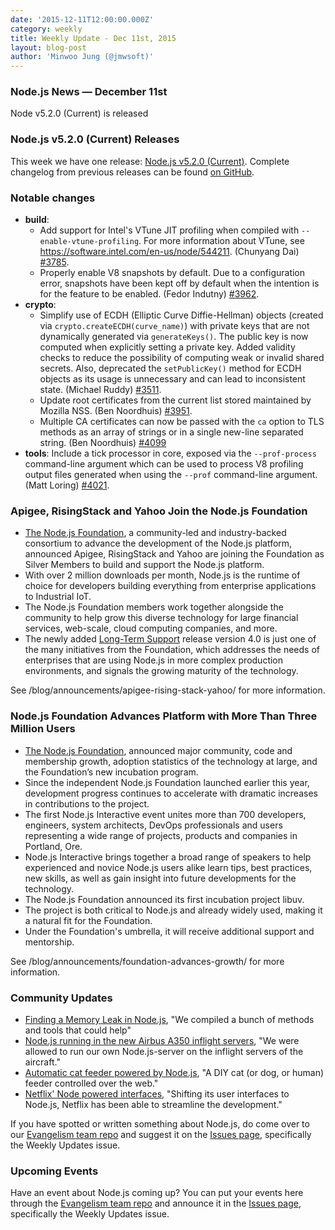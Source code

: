 ```yaml
---
date: '2015-12-11T12:00:00.000Z'
category: weekly
title: Weekly Update - Dec 11st, 2015
layout: blog-post
author: 'Minwoo Jung (@jmwsoft)'
---
```


### Node.js News — December 11st

Node v5.2.0 (Current) is released

### Node.js v5.2.0 (Current) Releases

This week we have one release: [Node.js v5.2.0 (Current)](/blog/release/v5.2.0/). Complete changelog from previous releases can be found [on GitHub](https://github.com/nodejs/node/blob/main/CHANGELOG.md).

### Notable changes

- **build**:
  - Add support for Intel's VTune JIT profiling when compiled with `--enable-vtune-profiling`. For more information about VTune, see <https://software.intel.com/en-us/node/544211>. (Chunyang Dai) [#3785](https://github.com/nodejs/node/pull/3785).
  - Properly enable V8 snapshots by default. Due to a configuration error, snapshots have been kept off by default when the intention is for the feature to be enabled. (Fedor Indutny) [#3962](https://github.com/nodejs/node/pull/3962).
- **crypto**:
  - Simplify use of ECDH (Elliptic Curve Diffie-Hellman) objects (created via `crypto.createECDH(curve_name)`) with private keys that are not dynamically generated via `generateKeys()`. The public key is now computed when explicitly setting a private key. Added validity checks to reduce the possibility of computing weak or invalid shared secrets. Also, deprecated the `setPublicKey()` method for ECDH objects as its usage is unnecessary and can lead to inconsistent state. (Michael Ruddy) [#3511](https://github.com/nodejs/node/pull/3511).
  - Update root certificates from the current list stored maintained by Mozilla NSS. (Ben Noordhuis) [#3951](https://github.com/nodejs/node/pull/3951).
  - Multiple CA certificates can now be passed with the `ca` option to TLS methods as an array of strings or in a single new-line separated string. (Ben Noordhuis) [#4099](https://github.com/nodejs/node/pull/4099)
- **tools**: Include a tick processor in core, exposed via the `--prof-process` command-line argument which can be used to process V8 profiling output files generated when using the `--prof` command-line argument. (Matt Loring) [#4021](https://github.com/nodejs/node/pull/4021).

### Apigee, RisingStack and Yahoo Join the Node.js Foundation

- [The Node.js Foundation](https://foundation.nodejs.org/), a community-led and industry-backed consortium to advance the development of the Node.js platform, announced Apigee, RisingStack and Yahoo are joining the Foundation as Silver Members to build and support the Node.js platform.
- With over 2 million downloads per month, Node.js is the runtime of choice for developers building everything from enterprise applications to Industrial IoT.
- The Node.js Foundation members work together alongside the community to help grow this diverse technology for large financial services, web-scale, cloud computing companies, and more.
- The newly added [Long-Term Support](/blog/release/v4.2.0/) release version 4.0 is just one of the many initiatives from the Foundation, which addresses the needs of enterprises that are using Node.js in more complex production environments, and signals the growing maturity of the technology.

See /blog/announcements/apigee-rising-stack-yahoo/ for more information.

### Node.js Foundation Advances Platform with More Than Three Million Users

- [The Node.js Foundation](https://foundation.nodejs.org/), announced major community, code and membership growth, adoption statistics of the technology at large, and the Foundation’s new incubation program.
- Since the independent Node.js Foundation launched earlier this year, development progress continues to accelerate with dramatic increases in contributions to the project.
- The first Node.js Interactive event unites more than 700 developers, engineers, system architects, DevOps professionals and users representing a wide range of projects, products and companies in Portland, Ore.
- Node.js Interactive brings together a broad range of speakers to help experienced and novice Node.js users alike learn tips, best practices, new skills, as well as gain insight into future developments for the technology.
- The Node.js Foundation announced its first incubation project libuv.
- The project is both critical to Node.js and already widely used, making it a natural fit for the Foundation.
- Under the Foundation's umbrella, it will receive additional support and mentorship.

See /blog/announcements/foundation-advances-growth/ for more information.

### Community Updates

- [Finding a Memory Leak in Node.js](https://blog.risingstack.com/finding-a-memory-leak-in-node-js/), "We compiled a bunch of methods and tools that could help"
- [Node.js running in the new Airbus A350 inflight servers](http://reaktor.com/blog/aircraft-customer-experience-on-a-new-level/), "We were allowed to run our own Node.js-server on the inflight servers of the aircraft."
- [Automatic cat feeder powered by Node.js](https://github.com/rachelnicole/robokitty), "A DIY cat (or dog, or human) feeder controlled over the web."
- [Netflix' Node powered interfaces](http://thenewstack.io/netflix-uses-node-js-power-user-interface/), "Shifting its user interfaces to Node.js, Netflix has been able to streamline the development."

If you have spotted or written something about Node.js, do come over to our [Evangelism team repo](https://github.com/nodejs/evangelism) and suggest it on the [Issues page](https://github.com/nodejs/evangelism/issues), specifically the Weekly Updates issue.

### Upcoming Events

Have an event about Node.js coming up? You can put your events here through the [Evangelism team repo](https://github.com/nodejs/evangelism) and announce it in the [Issues page](https://github.com/nodejs/evangelism/issues), specifically the Weekly Updates issue.
